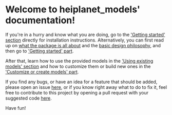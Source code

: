 # Welcome to heiplanet_models' documentation!

If you're in a hurry and know what you are doing, go to the ['Getting started' section](getting_started.md) directly for installation instructions. Alternatively, you can first read up on [what the package is all about](about.md) and the [basic design philosophy](basic_design.md), and then go to ['Getting started' part](getting_started.md). 

After that, learn how to use the provided models in the ['Using existing models' section](using_existing_models.md) and how to customize them or build new ones in the ['Customize or create models' part](customize_or_create_models.md).

If you find any bugs, or have an idea for a feature that should be added, please open an issue [here](https://github.com/ssciwr/onehealth-model-backend/issues), or if you know right away what to do to fix it, feel free to contribute to this project by opening a pull request with your suggested code [here](https://github.com/ssciwr/onehealth-model-backend/pulls). 

Have fun!